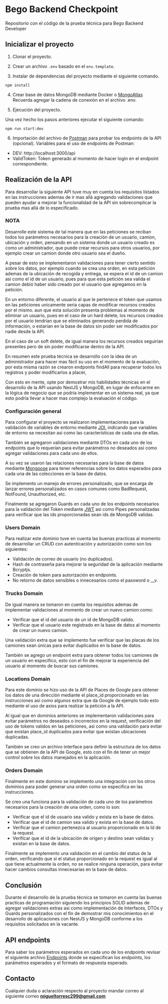 # Bego Backend Checkpoint

Repositorio con el código de la prueba técnica para Bego Backend Developer

## Inicializar el proyecto

1. Clonar el proyecto.

2. Crear un archivo `.env` basado en el `env.template`.

3. Instalar de dependencias del proyecto mediante el siguiente comando.
```
npm install
```
4. Crear base de datos MongoDB mediante Docker o [MongoAtlas](https://www.mongodb.com/es/atlas)
Recuerda agregar la cadena de conexión en el archivo .env.

5. Ejecución del proyecto.

Una vez hecho los pasos anteriores ejecutar el siguiente comando:

```
npm run start:dev
```

6. Importación del archivo de [Postman](https://www.postman.com/downloads/) para probar los endpoints de la API (opcional).
Variables para el uso de endpoints de Postman:
- DEV: http://localhost:3000/api
- ValidToken: Token generado al momento de hacer login en el endpoint correspondiente.


## Realización de la API
Para desarrollar la siguiente API tuve muy en cuenta los requisitos listados en las instrucciones ademas de ir mas allá agregando validaciones que pueden ayudar a mejorar la funcionalidad de la API sin sobrecomplicar la prueba mas allá de lo especificado. 

### NOTA
Desarrolle este sistema de tal manera que en las peticiones se reciban todos los parámetros necesarios para la creación de un usuario, camion, ubicación y orden, pensando en un sistema donde un usuario creado es como un administrador, que puede crear recursos para otros usuarios, por ejemplo crear un camion donde otro usuario sea el dueño.

A pesar de esto se implementaron validaciones para tener cierto sentido sobre los datos, por ejemplo cuando se crea una orden, en esta petición ademas de la ubicación de recogida y entrega, se espera el id de un camion asi como el id de un usuario, pues para que esta petición sea valida el camion debió haber sido creado por el usuario que agregamos en la petición.

En un entorno diferente, el usuario al que le pertenece el token que usamos en las peticiones unicamente seria capas de modificar recursos creados por el mismo. aun que esta solución presenta problemas al momento de eliminar un usuario, pues en el caso de un hard delete, los recursos creados por el usuario tendrían que se eliminados generando perdida de información, o estarían en la base de datos sin poder ser modificados por nadie desde la API.

En el caso de un soft delete, de igual manera los recursos creados seguirían presentes pero de sin poder modificarse dentro de la API.

En resumen este prueba técnica se desarrollo con la idea de un administrador para hacer mas fácil su uso en el momento de la evaluación, por esta misma razón se crearon endpoints findAll para recuperar todos los registros y poder modificarlos a placer,

Con esto en mente, opte por demostrar mis habilidades técnicas en el desarrollo de la API usando NestJS y MongoDB, en lugar de enfocarme en la lógica de negocio que se podría implementar en un sistema real, ya que esto podría llevar a hacer mas complejo la evaluación el código.

### Configuración general

Para configurar el proyecto se realizaron implementaciones para la validación de variables de entorno mediante [JOI](https://www.npmjs.com/package/joi), indicando que variables de entorno se necesitan asi como las características de cada una de ellas.

También se agregaron validaciones mediante DTOs en cada uno de los endpoints que lo requerían para evitar parámetros no deseados asi como agregar validaciones para cada uno de ellos.

A su vez se usaron las relaciones necesarias para la base de datos mediante [Mongoose](https://www.npmjs.com/package/mongoose) para tener referencias sobre los datos esperados para cada una de las colecciones en la base de datos.

Se implemento un manejo de errores personalizado, que se encarga de lanzar errores personalizados en casos comunes como BadRequest, NotFound, Unauthorized, etc.

Finalmente se agregaron Guards en cada uno de los endpoints necesarios para la validación del Token mediante [JWT](https://www.npmjs.com/package/@nestjs/jwt) asi como Pipes personalizadas para verificar que las ids proporcionadas sean ids de MongoDB validas.

### Users Domain
Para realizar este dominio tuve en cuenta las buenas practicas al momento de desarrollar un CRUD con autenticación y autorización como son los siguientes:

- Validación de correo de usuario (no duplicados).
- Hash de contraseña para mejorar la seguridad de la aplicación mediante Bcryptjs.
- Creación de token para autorización en endpoints.
- No retorno de datos sensibles o innecesarios como el password o __v. 

### Trucks Domain
De igual manera se tomaron en cuenta los requisitos ademas de implementar validaciones al momento de crear un nuevo camion como:
- Verificar que el id del usuario de un id de MongoDB valido.
- Verificar que el usuario este registrado en la base de datos al momento de crear un nuevo camion.

Una validación extra que se implemento fue verificar que las placas de los camiones sean únicas para evitar duplicados en la base de datos.

También se agrego un endpoint extra para obtener todos los camiones de un usuario en especifico, esto con el fin de mejorar la experiencia del usuario al momento de buscar sus camiones.

### Locations Domain
Para este dominio se hizo uso de la API de Places de Google para obtener los datos de una dirección mediante el place_id proporcionado en las instrucciones asi como algunos extra que da Google de ejemplo todo esto mediante el uso de axios para realizar la petición a la API.

Al igual que en dominios anteriores se implementaron validaciones para evitar parámetros no deseados o incorrectos en la request, verificación del uso de tokens validos en las peticiones, asi como una validación para evitar que existan place_id duplicados para evitar que existan ubicaciones duplicadas.

También se creo un archivo interface para definir la estructura de los datos que se obtienen de la API de Google, esto con el fin de tener un mejor control sobre los datos manejados en la aplicación.

### Orders Domain
Finalmente en este dominio se implemento una integración con los otros dominios para poder generar una orden como se especifica en las instrucciones.

Se creo una funciona para la validación de cada uno de los parámetros necesarios para la creación de una orden, como lo son:

- Verificar que el id de usuario sea valido y exista en la base de datos.
- Verificar que el id de camion sea valido y exista en la base de datos.
- Verificar que el camion pertenezca al usuario proporcionado en la Id de la request.
- Verificar que el id de la ubicación de origen y destino sean validas y existan en la base de datos.

Finalmente se implemento una validación en el cambio del status de la orden, verificando que si el status proporcionado en la request es igual al que tiene actualmente la orden, no se realice ninguna operación, para evitar hacer cambios consultas innecesarias en la base de datos.

## Conclusión
Durante el desarrollo de la prueba técnica se tomaron en cuenta las buenas practicas de programación siguiendo los principios SOLID ademas de agregar validaciones extras asi como implementación de Interfaces, DTOs y Guards personalizados con el fin de demostrar mis conocimientos en el desarrollo de aplicaciones con NestJS y MongoDB conforme a los requisitos solicitados en la vacante.

## API endpoints
Para saber los parámetros esperados en cada uno de los endpoints revisar el siguiente archivo [Endpoints](API_ENDPOINTS.md) donde se especifican los endpoints, los parámetros esperados y el formato de respuesta esperado.

## Contacto

Cualquier duda o aclaración respecto al proyecto mandar correo al siguiente correo <b>migueltorresc299@gmail.com</b>
